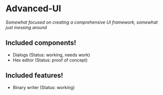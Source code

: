# Advanced-UI
*Somewhat focused on creating a*
*comprehensive UI framework,*
*somewhat just messing around*

## Included components!
- Dialogs (Status: working, needs work)
- Hex editor (Status: proof of concept)

## Included features!
- Binary writer (Status: working)